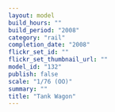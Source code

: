```yaml
---
layout: model
build_hours: ""
build_period: "2008"
category: "rail"
completion_date: "2008"
flickr_set_id: ""
flickr_set_thumbnail_url: ""
model_id: "132"
publish: false
scale: "1/76 (OO)"
summary: ""
title: "Tank Wagon"
---
```



